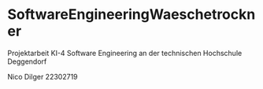 # SoftwareEngineeringWaeschetrockner
Projektarbeit KI-4 Software Engineering
an der technischen Hochschule Deggendorf

Nico Dilger
22302719
